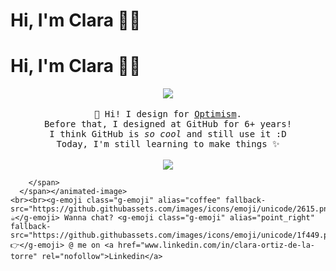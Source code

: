 # Hi, I'm Clara 👩‍💻

# Hi, I'm Clara 👩‍💻

<p align="center" dir="auto">
  <animated-image data-catalyst="" style="width: 27px;"><a target="_blank" rel="noopener noreferrer nofollow" href="https://user-images.githubusercontent.com/5679180/79618120-0daffb80-80be-11ea-819e-d2b0fa904d07.gif" data-target="animated-image.originalLink"><img src="https://user-images.githubusercontent.com/5679180/79618120-0daffb80-80be-11ea-819e-d2b0fa904d07.gif" style="max-width: 100%; display: inline-block;" data-target="animated-image.originalImage"></a>
      <span class="AnimatedImagePlayer" data-target="animated-image.player" hidden="">
        <a data-target="animated-image.replacedLink" class="AnimatedImagePlayer-images" href="https://user-images.githubusercontent.com/5679180/79618120-0daffb80-80be-11ea-819e-d2b0fa904d07.gif" target="_blank">
          <span data-target="animated-image.imageContainer">
            <img data-target="animated-image.replacedImage" alt="79618120-0daffb80-80be-11ea-819e-d2b0fa904d07.gif" class="AnimatedImagePlayer-animatedImage" src="https://user-images.githubusercontent.com/5679180/79618120-0daffb80-80be-11ea-819e-d2b0fa904d07.gif" style="display: block; opacity: 1;">
          <canvas class="AnimatedImagePlayer-stillImage" aria-hidden="true" width="27" height="31"></canvas></span>
        </a>
        <button data-target="animated-image.imageButton" class="AnimatedImagePlayer-images" tabindex="-1" aria-label="Play 79618120-0daffb80-80be-11ea-819e-d2b0fa904d07.gif"></button>
        <span class="AnimatedImagePlayer-controls" data-target="animated-image.controls">
          <button data-target="animated-image.playButton" class="AnimatedImagePlayer-button" aria-label="Play 79618120-0daffb80-80be-11ea-819e-d2b0fa904d07.gif">
            <svg aria-hidden="true" focusable="false" class="octicon icon-play" width="16" height="16" viewBox="0 0 16 16" fill="none" xmlns="http://www.w3.org/2000/svg">
              <path d="M4 13.5427V2.45734C4 1.82607 4.69692 1.4435 5.2295 1.78241L13.9394 7.32507C14.4334 7.63943 14.4334 8.36057 13.9394 8.67493L5.2295 14.2176C4.69692 14.5565 4 14.1739 4 13.5427Z">
            </path></svg>
            <svg aria-hidden="true" focusable="false" class="octicon icon-pause" width="16" height="16" viewBox="0 0 16 16" xmlns="http://www.w3.org/2000/svg">
              <rect x="4" y="2" width="3" height="12" rx="1"></rect>
              <rect x="9" y="2" width="3" height="12" rx="1"></rect>
            </svg>
          </button>
          <a data-target="animated-image.openButton" aria-label="Open 79618120-0daffb80-80be-11ea-819e-d2b0fa904d07.gif in new window" class="AnimatedImagePlayer-button" href="https://user-images.githubusercontent.com/5679180/79618120-0daffb80-80be-11ea-819e-d2b0fa904d07.gif" target="_blank">
            <svg aria-hidden="true" class="octicon" xmlns="http://www.w3.org/2000/svg" viewBox="0 0 16 16" width="16" height="16">
              <path fill-rule="evenodd" d="M10.604 1h4.146a.25.25 0 01.25.25v4.146a.25.25 0 01-.427.177L13.03 4.03 9.28 7.78a.75.75 0 01-1.06-1.06l3.75-3.75-1.543-1.543A.25.25 0 0110.604 1zM3.75 2A1.75 1.75 0 002 3.75v8.5c0 .966.784 1.75 1.75 1.75h8.5A1.75 1.75 0 0014 12.25v-3.5a.75.75 0 00-1.5 0v3.5a.25.25 0 01-.25.25h-8.5a.25.25 0 01-.25-.25v-8.5a.25.25 0 01.25-.25h3.5a.75.75 0 000-1.5h-3.5z"></path>
            </svg>
          </a>
        </span>
      </span></animated-image>
  <br><br>
  <samp>
    <g-emoji class="g-emoji" alias="wave" fallback-src="https://github.githubassets.com/images/icons/emoji/unicode/1f44b.png">👋</g-emoji> Hi! I design for <a href="https://www.optimism.io/" rel="nofollow">Optimism</a>.
    <br>Before that, I designed at GitHub for 6+ years!
      <br>I think GitHub is <em>so cool</em> and still use it :D
    <br>Today, I'm still learning to make things <g-emoji class="g-emoji" alias="sparkles" fallback-src="https://github.githubassets.com/images/icons/emoji/unicode/2728.png">✨</g-emoji><br><br>
    <animated-image data-catalyst="" style="width: 240px;"><a target="_blank" rel="noopener noreferrer nofollow" href="https://camo.githubusercontent.com/6a0f76c7f114b2c8300ca379673520e5a898a0241ab216074dd7368354038abe/68747470733a2f2f692e696d6775722e636f6d2f6b644b686778362e676966" data-target="animated-image.originalLink"><img src="https://camo.githubusercontent.com/6a0f76c7f114b2c8300ca379673520e5a898a0241ab216074dd7368354038abe/68747470733a2f2f692e696d6775722e636f6d2f6b644b686778362e676966" align="center" data-canonical-src="https://i.imgur.com/kdKhgx6.gif" style="max-width: 100%; display: inline-block;" data-target="animated-image.originalImage"></a>
      <span class="AnimatedImagePlayer" data-target="animated-image.player" hidden="">
        <a data-target="animated-image.replacedLink" class="AnimatedImagePlayer-images" href="https://camo.githubusercontent.com/6a0f76c7f114b2c8300ca379673520e5a898a0241ab216074dd7368354038abe/68747470733a2f2f692e696d6775722e636f6d2f6b644b686778362e676966" target="_blank">
          <span data-target="animated-image.imageContainer">
            <img data-target="animated-image.replacedImage" alt="68747470733a2f2f692e696d6775722e636f6d2f6b644b686778362e676966" class="AnimatedImagePlayer-animatedImage" src="https://camo.githubusercontent.com/6a0f76c7f114b2c8300ca379673520e5a898a0241ab216074dd7368354038abe/68747470733a2f2f692e696d6775722e636f6d2f6b644b686778362e676966" style="display: block; opacity: 1;">
          <canvas class="AnimatedImagePlayer-stillImage" aria-hidden="true" width="240" height="240"></canvas></span>
        </a>
        <button data-target="animated-image.imageButton" class="AnimatedImagePlayer-images" tabindex="-1" aria-label="Play 68747470733a2f2f692e696d6775722e636f6d2f6b644b686778362e676966"></button>
        <span class="AnimatedImagePlayer-controls" data-target="animated-image.controls">
          <button data-target="animated-image.playButton" class="AnimatedImagePlayer-button" aria-label="Play 68747470733a2f2f692e696d6775722e636f6d2f6b644b686778362e676966">
            <svg aria-hidden="true" focusable="false" class="octicon icon-play" width="16" height="16" viewBox="0 0 16 16" fill="none" xmlns="http://www.w3.org/2000/svg">
              <path d="M4 13.5427V2.45734C4 1.82607 4.69692 1.4435 5.2295 1.78241L13.9394 7.32507C14.4334 7.63943 14.4334 8.36057 13.9394 8.67493L5.2295 14.2176C4.69692 14.5565 4 14.1739 4 13.5427Z">
            </path></svg>
            <svg aria-hidden="true" focusable="false" class="octicon icon-pause" width="16" height="16" viewBox="0 0 16 16" xmlns="http://www.w3.org/2000/svg">
              <rect x="4" y="2" width="3" height="12" rx="1"></rect>
              <rect x="9" y="2" width="3" height="12" rx="1"></rect>
            </svg>
          </button>
     
        </span>
      </span></animated-image>
    <br><br><g-emoji class="g-emoji" alias="coffee" fallback-src="https://github.githubassets.com/images/icons/emoji/unicode/2615.png">☕</g-emoji> Wanna chat? <g-emoji class="g-emoji" alias="point_right" fallback-src="https://github.githubassets.com/images/icons/emoji/unicode/1f449.png">👉</g-emoji> @ me on <a href="www.linkedin.com/in/clara-ortiz-de-la-torre" rel="nofollow">Linkedin</a>
  </samp>
</p>

